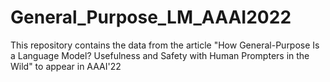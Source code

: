 # General_Purpose_LM_AAAI2022
This repository contains the data from the article "How General-Purpose Is a Language Model? Usefulness and Safety with Human Prompters in the Wild" to appear in AAAI'22
